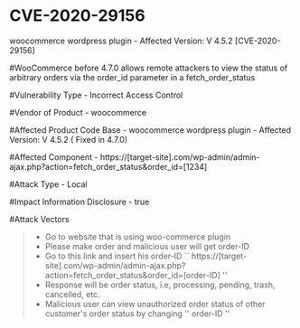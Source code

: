 # CVE-2020-29156
woocommerce wordpress plugin - Affected Version: V 4.5.2 [CVE-2020-29156]

#WooCommerce before 4.7.0 allows remote attackers to view the status of arbitrary orders via the order_id parameter in a fetch_order_status

#Vulnerability Type - Incorrect Access Control

#Vendor of Product - woocommerce

#Affected Product Code Base - woocommerce wordpress plugin - Affected Version: V 4.5.2 ( Fixed in 4.7.0)

#Affected Component - https://[target-site].com/wp-admin/admin-ajax.php?action=fetch_order_status&order_id=[1234]

#Attack Type - Local

#Impact Information Disclosure - true


#Attack Vectors
> - Go to website that is using woo-commerce plugin 
> - Please make order and malicious user will get order-ID
> - Go to this link and insert his order-ID `` https://[target-site].com/wp-admin/admin-ajax.php?action=fetch_order_status&order_id=[order-ID] ''
> - Response will be order status, i.e, processing, pending, trash, cancelled, etc.
> - Malicious user can view unauthorized  order status of other customer's order status by changing '' order-ID ''
